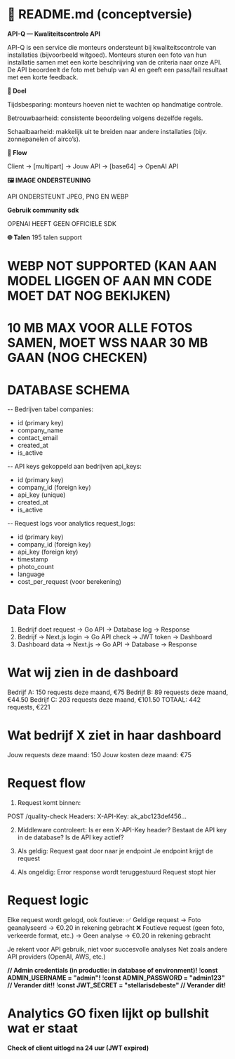 # 📄 README.md (conceptversie)

**API-Q — Kwaliteitscontrole API**

API-Q is een service die monteurs ondersteunt bij kwaliteitscontrole van installaties (bijvoorbeeld witgoed).
Monteurs sturen een foto van hun installatie samen met een korte beschrijving van de criteria naar onze API.
De API beoordeelt de foto met behulp van AI en geeft een pass/fail resultaat met een korte feedback.

**🎯 Doel**

Tijdsbesparing: monteurs hoeven niet te wachten op handmatige controle.

Betrouwbaarheid: consistente beoordeling volgens dezelfde regels.

Schaalbaarheid: makkelijk uit te breiden naar andere installaties (bijv. zonnepanelen of airco’s).

**🔀 Flow**

Client → [multipart] → Jouw API → [base64] → OpenAI API

**🖼️ IMAGE ONDERSTEUNING**

API ONDERSTEUNT JPEG, PNG EN WEBP

**Gebruik community sdk**

OPENAI HEEFT GEEN OFFICIELE SDK

**🌐 Talen**
195 talen support 

# WEBP NOT SUPPORTED (KAN AAN MODEL LIGGEN OF AAN MN CODE MOET DAT NOG BEKIJKEN)

# 10 MB MAX VOOR ALLE FOTOS SAMEN, MOET WSS NAAR 30 MB GAAN (NOG CHECKEN)

# DATABASE SCHEMA 

-- Bedrijven tabel
companies:
- id (primary key)
- company_name
- contact_email
- created_at
- is_active

-- API keys gekoppeld aan bedrijven
api_keys:
- id (primary key)
- company_id (foreign key)
- api_key (unique)
- created_at
- is_active

-- Request logs voor analytics
request_logs:
- id (primary key)
- company_id (foreign key)
- api_key (foreign key)
- timestamp
- photo_count
- language
- cost_per_request (voor berekening)

# Data Flow

1. Bedrijf doet request → Go API → Database log → Response
2. Bedrijf → Next.js login → Go API check → JWT token → Dashboard
3. Dashboard data → Next.js → Go API → Database → Response

# Wat wij zien in de dashboard

Bedrijf A: 150 requests deze maand, €75
Bedrijf B: 89 requests deze maand, €44.50
Bedrijf C: 203 requests deze maand, €101.50
TOTAAL: 442 requests, €221

# Wat bedrijf X ziet in haar dashboard

Jouw requests deze maand: 150
Jouw kosten deze maand: €75

# Request flow

1. Request komt binnen:

POST /quality-check
Headers: X-API-Key: ak_abc123def456...

2. Middleware controleert:
Is er een X-API-Key header?
Bestaat de API key in de database?
Is de API key actief?

3. Als geldig:
Request gaat door naar je endpoint
Je endpoint krijgt de request

4. Als ongeldig:
Error response wordt teruggestuurd
Request stopt hier

# Request logic

Elke request wordt gelogd, ook foutieve:
✅ Geldige request → Foto geanalyseerd → €0.20 in rekening gebracht
❌ Foutieve request (geen foto, verkeerde format, etc.) → Geen analyse → €0.20 in rekening gebracht

Je rekent voor API gebruik, niet voor succesvolle analyses
Net zoals andere API providers (OpenAI, AWS, etc.)

**// Admin credentials (in productie: in database of environment)!**
!**const ADMIN_USERNAME = "admin"!**
!**const ADMIN_PASSWORD = "admin123"     // Verander dit!!**
!**const JWT_SECRET = "stellarisdebeste" // Verander dit!**

# Analytics GO fixen lijkt op bullshit wat er staat

**Check of client uitlogd na 24 uur (JWT expired)**
